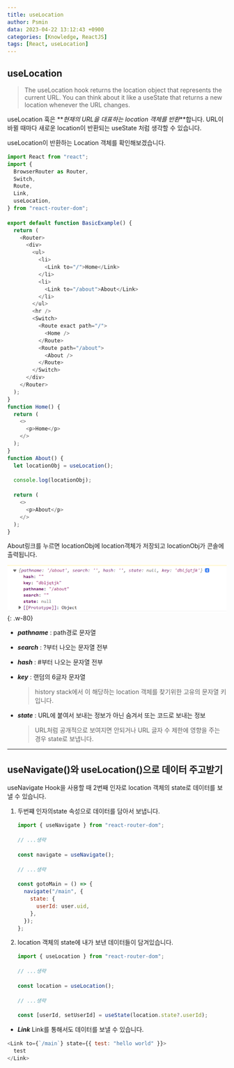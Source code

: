 ```yaml
---
title: useLocation
author: Psmin
data: 2023-04-22 13:12:43 +0900
categories: [Knowledge, ReactJS]
tags: [React, useLocation]
---
```


## useLocation

> The useLocation hook returns the location object that represents the current URL. You can think about it like a useState that returns a new location whenever the URL changes.

useLocation 훅은 **_현재의 URL을 대표하는 location 객체를 반환_**합니다.
URL이 바뀔 때마다 새로운 location이 반환되는 useState 처럼 생각할 수 있습니다.

useLocation이 반환하는 Location 객체를 확인해보겠습니다.

```js
import React from "react";
import {
  BrowserRouter as Router,
  Switch,
  Route,
  Link,
  useLocation,
} from "react-router-dom";

export default function BasicExample() {
  return (
    <Router>
      <div>
        <ul>
          <li>
            <Link to="/">Home</Link>
          </li>
          <li>
            <Link to="/about">About</Link>
          </li>
        </ul>
        <hr />
        <Switch>
          <Route exact path="/">
            <Home />
          </Route>
          <Route path="/about">
            <About />
          </Route>
        </Switch>
      </div>
    </Router>
  );
}
function Home() {
  return (
    <>
      <p>Home</p>
    </>
  );
}
function About() {
  let locationObj = useLocation();

  console.log(locationObj);

  return (
    <>
      <p>About</p>
    </>
  );
}
```

About링크를 누르면 locationObj에 location객체가 저장되고 locationObj가 콘솔에 출력됩니다.

![location-obj](/assets/img/location-obj.png){: .w-80}

- **_pathname_** : path경로 문자열
- **_search_** : ?부터 나오는 문자열 전부
- **_hash_** : #부터 나오는 문자열 전부
- **_key_** : 랜덤의 6글자 문자열

  > history stack에서 이 해당하는 location 객체를 찾기위한 고유의 문자열 키입니다.

- **_state_** : URL에 붙여서 보내는 정보가 아닌 숨겨서 또는 코드로 보내는 정보

  > URL처럼 공개적으로 보여지면 안되거나 URL 글자 수 제한에 영향을 주는 경우 state로 보냅니다.

---

## useNavigate()와 useLocation()으로 데이터 주고받기

useNavigate Hook을 사용할 때 2번째 인자로 location 객체의 state로 데이터를 보낼 수 있습니다.

1. 두번쨰 인자의state 속성으로 데이터를 담아서 보냅니다.

   ```js
   import { useNavigate } from "react-router-dom";

   // ...생략

   const navigate = useNavigate();

   // ...생략

   const gotoMain = () => {
     navigate("/main", {
       state: {
         userId: user.uid,
       },
     });
   };
   ```

2. location 객체의 state에 내가 보낸 데이터들이 담겨있습니다.

   ```js
   import { useLocation } from "react-router-dom";

   // ...생략

   const location = useLocation();

   // ...생략

   const [userId, setUserId] = useState(location.state?.userId);
   ```

- **_Link_**
  Link를 통해서도 데이터를 보낼 수 있습니다.

```js
<Link to={`/main`} state={{ test: "hello world" }}>
  test
</Link>
```
